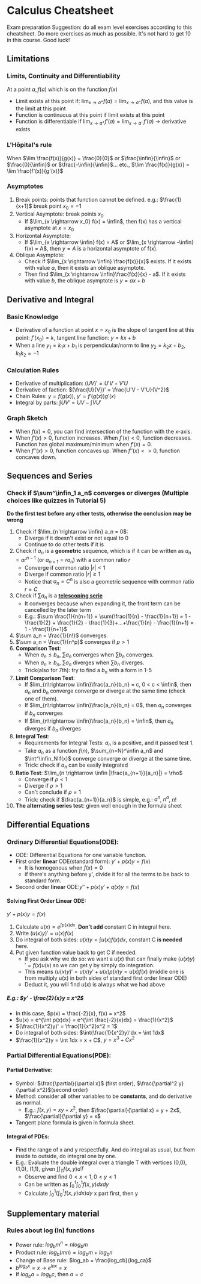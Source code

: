 # Calculus Cheatsheet
Exam preparation Suggestion: do all exam level exercises according to this cheatsheet. Do more exercises as much as possible. It's not hard to get 10 in this course. Good luck!  

## Limitations
### Limits, Continuity and Differentiability
At a point $a, f(a)$ which is on the function $f(x)$
+ Limit exists at this point if: $\lim_{x \rightarrow a^+}f(a) = \lim_{x \rightarrow a^-}f(a)$, and this value is the limit at this point
+ Function is continuous at this point if limit exists at this point
+ Function is differentiable if $\lim_{x \rightarrow a^+}f'(a) = \lim_{x \rightarrow a^-}f'(a)$ -> derivative exists

### L'Hôpital's rule
When $\lim \frac{f(x)}{g(x)} = \frac{0}{0}$ or $\frac{\infin}{\infin}$ or $\frac{0}{\infin}$ or $\frac{-\infin}{\infin}$... etc., $\lim \frac{f(x)}{g(x)} = \lim \frac{f'(x)}{g'(x)}$

### Asymptotes
1. Break points: points that function cannot be defined. e.g.: $\frac{1}{x+1}$ break point $x_0 = -1$
2. Vertical Asymptote: break points $x_0$
   + If $\lim_{x \rightarrow x_0} f(x) = \infin$, then f(x) has a vertical asymptote at $x = x_0$
3. Horizontal Asymptote: 
   + If $\lim_{x \rightarrow \infin} f(x) = A$ or $\lim_{x \rightarrow -\infin} f(x) = A$, then $y = A$ is a horizontal asymptote of f(x).
4. Oblique Asymptote:
   + Check if $\lim_{x \rightarrow \infin} \frac{f(x)}{x}$ exists. If it exists with value $a$, then it exists an oblique asymptote.
   + Then find $\lim_{x \rightarrow \infin}\frac{f(x)}{x} - a$. If it exists with value $b$, the oblique asymptote is $y = ax+b$

## Derivative and Integral
### Basic Knowledge
+ Derivative of a function at point $x = x_0$ is the slope of tangent line at this point: $f'(x_0) = k$, tangent line function: $y = kx + b$
+ When a line $y_1 = k_1x + b_1$ is perpendicular/norm to line $y_2 = k_2x + b_2$, $k_1k_2 = -1$

### Calculation Rules
+ Derivative of multiplication: $(UV)' = U'V+V'U$
+ Derivative of faction: $(\frac{U}{V})' = \frac{U'V - V'U}{V^2}$
+ Chain Rules: $y = f(g(x))$, $y' = f'(g(x))g'(x)$
+ Integral by parts: $\int UV' = UV - \int VU'$

### Graph Sketch
+ When $f(x) = 0$, you can find intersection of the function with the x-axis.
+ When $f'(x) > 0$, function increases. When $f'(x) < 0$, function decreases. Function has global maximum/minimum when $f'(x) = 0$.
+ When $f''(x) > 0$, function concaves up. When $f''(x) <> 0$, function concaves down.

## Sequences and Series
### Check if $\sum^\infin_1 a_n$ converges or diverges (Multiple choices like quizzes in Tutorial 5)
**Do the first test before any other tests, otherwise the conclusion may be wrong**  
1. Check if $\lim_{n \rightarrow \infin} a_n = 0$: 
   + Diverge if it doesn't exist or not equal to 0
   + Continue to do other tests if it is
2. Check if $a_n$ is a **geometric** sequence, which is if it can be written as $a_n = ar^{n-1}$ (or $a_{n+1} = ra_n$) with a common ratio $r$
   + Converge if common ratio $|r| < 1$
   + Diverge if common ratio $|r| \geq 1$
   + Notice that $a_n = C^n$ is also a geometric sequence with common ratio $r = C$
3. Check if $\sum a_n$ is a [**telescoping serie**](https://en.wikipedia.org/wiki/Telescoping_series)
   + It converges because when expanding it, the front term can be cancelled by the later term
   + E.g.: $\sum \frac{1}{n(n+1)} = \sum(\frac{1}{n} - \frac{1}{n+1}) = 1 - \frac{1}{2} + \frac{1}{2} - \frac{1}{3}+...+\frac{1}{n} - \frac{1}{n+1} = 1 - \frac{1}{n+1}$
4. $\sum a_n = \frac{1}{n!}$ converges.
5. $\sum a_n = \frac{1}{n^p}$ converges if $p > 1$
6. **Comparison Test**:
   + When $a_n \leq b_n$, $\sum a_n$ converges when $\sum b_n$ converges.
   + When $a_n \geq b_n$, $\sum a_n$ diverges when $\sum b_n$ diverges.
   + Trick(also for 7th): try to find a $b_n$ with a form in 1-5
7. **Limit Comparison Test**:
   + If $lim_{n\rightarrow \infin}\frac{a_n}{b_n} = c, 0 < c < \infin$, then $a_n$ and $b_n$ converge converge or diverge at the same time (check one of them).
   + If $lim_{n\rightarrow \infin}\frac{a_n}{b_n} = 0$, then $a_n$ converges if $b_n$ converges
   + If $lim_{n\rightarrow \infin}\frac{a_n}{b_n} = \infin$, then $a_n$ diverges if $b_n$ diverges
8. **Integral Test**:
   + Requirements for Integral Tests: $a_n$ is a positive, and it passed test 1. 
   + Take $a_n$ as a function $f(n)$, $\sum_{n=N}^\infin a_n$ and $\int^\infin_N f(x)$ converge converge or diverge at the same time.
   + Trick: check if $a_n$ can be easily integrated
9. **Ratio Test**: $\lim_{n \rightarrow \infin |\frac{a_{n+1}}{a_n}|} = \rho$
    + Converge if $\rho < 1$
    + Diverge if $\rho > 1$
    + Can't conclude if $\rho = 1$
    + Trick: check if $\frac{a_{n+1}}{a_n}$ is simple, e.g.: $a^n$, $n^a$, $n!$ 
10. **The alternating series test**: given well enough in the formula sheet

## Differential Equations
### Ordinary Differential Equations(ODE):
+ ODE: Differential Equations for one variable function.  
+ First order **linear** ODE(standard form): $y' + p(x)y = f(x)$
  + It is homogenous when $f(x) = 0$
  + if there's anything before y', divide it for all the terms to be back to standard form.
+ Second order **linear** ODE:$y'' + p(x)y' +q(x)y = f(x)$

#### Solving First Order Linear ODE:
$y' + p(x)y = f(x)$  
1. Calculate $u(x) = e^{\int p(x)dx}$. **Don't add** constant C in integral here.
2. Write $(u(x)y)' = u(x)f(x)$
3. Do integral of both sides: $u(x)y = \int u(x)f(x) dx$, constant C **is needed** here. 
4. Put given function value back to get C if needed.
   + If you ask why we do so: we want a $u(x)$ that can finally make $(u(x)y)' = f(x)u(x)$ so we can get y by simply do integration.
   + This means $(u(x)y)' = u(x)y' + u(x)p(x)y = u(x)f(x)$ (middle one is from multiply u(x) in both sides of standard first order linear ODE)
   + Deduct it, you will find $u(x)$ is always what we had above

##### E.g.: $y' - \frac{2}{x}y = x^2$
+ In this case, $p(x) = \frac{-2}{x}, f(x) = x^2$
+ $u(x) = e^{\int p(x)dx} = e^{\int \frac{-2}{x}dx} = \frac{1}{x^2}$
+ $(\frac{1}{x^2}y)' = \frac{1}{x^2}x^2 = 1$
+ Do integral of both sides: $\int(\frac{1}{x^2}y)'dx = \int 1dx$
+ $\frac{1}{x^2}y = \int 1dx = x + C$, $y = x^3+Cx^2$


### Partial Differential Equations(PDE):
#### Partial Derivative:
+ Symbol: $\frac{\partial}{\partial x}$ (first order), $\frac{\partial^2 y}{\partial x^2}$(second order)
+ Method: consider all other variables to be **constants**, and do derivative as normal.
  + E.g.: $f(x,y) = xy + x^2$, then $\frac{\partial}{\partial x} = y + 2x$, $\frac{\partial}{\partial y} = x$
+ Tangent plane formula is given in formula sheet.


#### Integral of PDEs:
+ Find the range of x and y respectfully. And do integral as usual, but from inside to outside, do integral one by one.
+ E.g.: Evaluate the double integral over a triangle T with vertices (0,0), (1,0), (1,1), given $\int \int_T f(x,y) dT$ 
  + Observe and find $0<x<1, 0<y<1$
  + Can be written as $\int_0^1 \int_0^1 f(x,y) dxdy$
  + Calculate $\int_0^1 (\int_0^1 f(x,y) dx)dy$ x part first, then y
 

## Supplementary material
### Rules about log (ln) functions
+ Power rule: $log_b m^n = nlog_b m$
+ Product rule: $log_b (mn)= log_b m + log_b n$
+ Change of Base rule: $log_ab = \frac{log_cb}{log_ca}$
+ $b^{log_bx} = x$ -> $e^{lnx} = x$
+ If $log_ba = log_b c$, then $a = c$